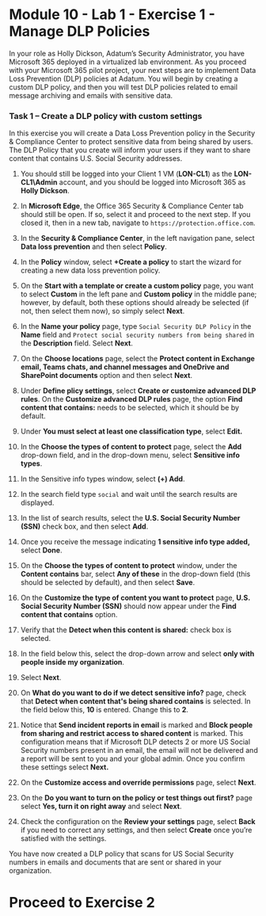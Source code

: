 # Module 10 - Lab 1 - Exercise 1 - Manage DLP Policies  


In your role as Holly Dickson, Adatum’s Security Administrator, you have Microsoft 365 deployed in a virtualized lab environment. As you proceed with your Microsoft 365 pilot project, your next steps are to implement Data Loss Prevention (DLP) policies at Adatum. You will begin by creating a custom DLP policy, and then you will test DLP policies related to email message archiving and emails with sensitive data. 

### Task 1 – Create a DLP policy with custom settings

In this exercise you will create a Data Loss Prevention policy in the Security & Compliance Center to protect sensitive data from being shared by users. The DLP Policy that you create will inform your users if they want to share content that contains U.S. Social Security addresses.

1. You should still be logged into your Client 1 VM (**LON-CL1**) as the **LON-CL1\Admin** account, and you should be logged into Microsoft 365 as **Holly Dickson**. 

2. In **Microsoft Edge**, the Office 365 Security & Compliance Center tab should still be open. If so, select it and proceed to the next step. If you closed it, then in a new tab, navigate to `https://protection.office.com`.

3. In the **Security &amp; Compliance Center**, in the left navigation pane, select **Data loss prevention** and then select **Policy**.

4. In the **Policy** window, select **+Create a policy** to start the wizard for creating a new data loss prevention policy.

5. On the **Start with a template or create a custom policy** page, you want to select **Custom** in the left pane and **Custom policy** in the middle pane; however, by default, both these options should already be selected (if not, then select them now), so simply select **Next**.

6. In the **Name your policy** page, type `Social Security DLP Policy` in the **Name** field and `Protect social security numbers from being shared` in the **Description** field. Select **Next**.

7. On the **Choose locations** page, select the **Protect content in Exchange email, Teams chats, and channel messages and OneDrive and SharePoint documents** option and then select **Next**.

8. Under **Define plicy settings**, select **Create or customize advanced DLP rules**. On the **Customize advanced DLP rules** page, the option **Find content that contains:** needs to be selected, which it should be by default.

9. Under **You must select at least one classification type**, select **Edit.**

10. In the **Choose the types of content to protect** page, select the **Add** drop-down field, and in the drop-down menu, select **Sensitive info types**.

11. In the Sensitive info types window, select **(+) Add**.

12. In the search field type `social` and wait until the search results are displayed.

13. In the list of search results, select the **U.S. Social Security Number (SSN)** check box, and then select **Add**.

14. Once you receive the message indicating **1 sensitive info type added,** select **Done**.

15. On the **Choose the types of content to protect** window, under the **Content contains** bar, select **Any of these** in the drop-down field (this should be selected by default), and then select **Save**.

16. On the **Customize the type of content you want to protect** page, **U.S. Social Security Number (SSN)** should now appear under the **Find content that contains** option.

17. Verify that the **Detect when this content is shared:** check box is selected.

18. In the field below this, select the drop-down arrow and select **only with people inside my organization**.

19. Select **Next**.

20. On **What do you want to do if we detect sensitive info?** page, check that **Detect when content that's being shared contains** is selected. In the field below this, **10** is entered. Change this to **2**. 

21. Notice that **Send incident reports in email** is marked and **Block people from sharing and restrict access to shared content** is marked.  This configuration means that if Microsoft DLP detects 2 or more US Social Security numbers present in an email, the email will not be delivered and a report will be sent to you and your global admin.  Once you confirm these settings select **Next.**

21. On the **Customize access and override permissions** page, select **Next**.

22. On the **Do you want to turn on the policy or test things out first?** page select **Yes, turn it on right away** and select **Next**.

22. Check the configuration on the **Review your settings** page, select **Back** if you need to correct any settings, and then select **Create** once you’re satisfied with the settings.

You have now created a DLP policy that scans for US Social Security numbers in emails and documents that are sent or shared in your organization.


# Proceed to Exercise 2 
